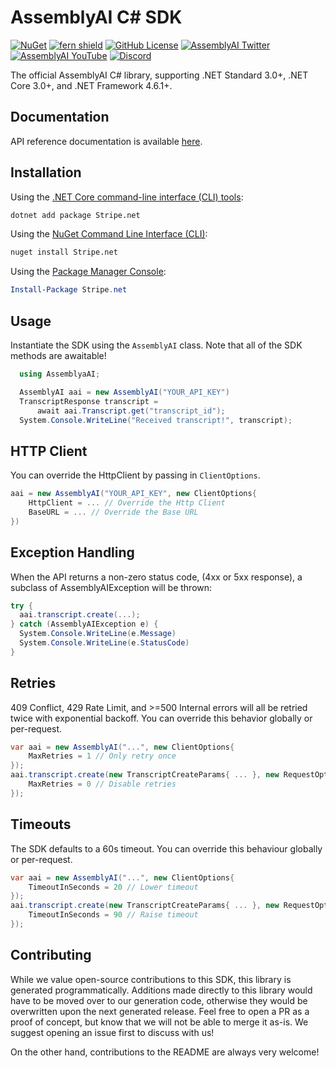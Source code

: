 # AssemblyAI C# SDK

[![NuGet](https://img.shields.io/nuget/v/AssemblyAI.svg)](https://www.nuget.org/packages/AssemblyAI.net/)
[![fern shield](https://img.shields.io/badge/%F0%9F%8C%BF-SDK%20generated%20by%20Fern-brightgreen)](https://buildwithfern.com/?utm_source=assemblyai/assemblyai-java-sdk/readme)
[![GitHub License](https://img.shields.io/github/license/AssemblyAI/assemblyai-java-sdk)](https://github.com/AssemblyAI/assemblyai-java-sdk/blob/main/LICENSE)
[![AssemblyAI Twitter](https://img.shields.io/twitter/follow/AssemblyAI?label=%40AssemblyAI&style=social)](https://twitter.com/AssemblyAI)
[![AssemblyAI YouTube](https://img.shields.io/youtube/channel/subscribers/UCtatfZMf-8EkIwASXM4ts0A)](https://www.youtube.com/@AssemblyAI)
[![Discord](https://img.shields.io/discord/875120158014853141?logo=discord&label=Discord&link=https%3A%2F%2Fdiscord.com%2Fchannels%2F875120158014853141&style=social)
](https://assemblyai.com/discord)

The official AssemblyAI C# library, supporting .NET Standard 3.0+, .NET Core 3.0+, and .NET Framework 4.6.1+.

## Documentation

API reference documentation is available [here](https://www.assemblyai.com/docs/).

## Installation

Using the [.NET Core command-line interface (CLI) tools](https://learn.microsoft.com/en-us/dotnet/core/tools/):

```sh
dotnet add package Stripe.net
```

Using the [NuGet Command Line Interface (CLI)](https://learn.microsoft.com/en-us/nuget/reference/nuget-exe-cli-reference?tabs=macos):

```sh
nuget install Stripe.net
```

Using the [Package Manager Console](https://learn.microsoft.com/en-us/nuget/consume-packages/install-use-packages-powershell):

```powershell
Install-Package Stripe.net
```

## Usage 
Instantiate the SDK using the `AssemblyAI` class. Note that all 
of the SDK methods are awaitable!

```csharp
  using AssemblyaAI;

  AssemblyAI aai = new AssemblyAI("YOUR_API_KEY")
  TranscriptResponse transcript = 
      await aai.Transcript.get("transcript_id");
  System.Console.WriteLine("Received transcript!", transcript);
```

## HTTP Client
You can override the HttpClient by passing in `ClientOptions`. 

```csharp
aai = new AssemblyAI("YOUR_API_KEY", new ClientOptions{
    HttpClient = ... // Override the Http Client
    BaseURL = ... // Override the Base URL
})
```

## Exception Handling
When the API returns a non-zero status code, (4xx or 5xx response), 
a subclass of AssemblyAIException will be thrown:

```csharp
try {
  aai.transcript.create(...);    
} catch (AssemblyAIException e) {
  System.Console.WriteLine(e.Message) 
  System.Console.WriteLine(e.StatusCode) 
}
```

## Retries 
409 Conflict, 429 Rate Limit, and >=500 Internal errors will all be 
retried twice with exponential backoff. You can override this behavior 
globally or per-request. 

```csharp
var aai = new AssemblyAI("...", new ClientOptions{
    MaxRetries = 1 // Only retry once
});
aai.transcript.create(new TranscriptCreateParams{ ... }, new RequestOptions {
    MaxRetries = 0 // Disable retries
});
```

## Timeouts
The SDK defaults to a 60s timeout. You can override this behaviour
globally or per-request. 

```csharp
var aai = new AssemblyAI("...", new ClientOptions{
    TimeoutInSeconds = 20 // Lower timeout
});
aai.transcript.create(new TranscriptCreateParams{ ... }, new RequestOptions {
    TimeoutInSeconds = 90 // Raise timeout
});
```

## Contributing
While we value open-source contributions to this SDK, this library
is generated programmatically. Additions made directly to this library
would have to be moved over to our generation code, otherwise they would
be overwritten upon the next generated release. Feel free to open a PR as a
proof of concept, but know that we will not be able to merge it as-is.
We suggest opening an issue first to discuss with us!

On the other hand, contributions to the README are always very welcome!